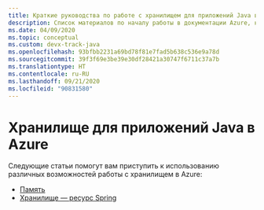 ```yaml
---
title: Краткие руководства по работе с хранилищем для приложений Java в Azure
description: Список материалов по началу работы в документации Azure, касающейся хранилища для приложений Java.
ms.date: 04/09/2020
ms.topic: conceptual
ms.custom: devx-track-java
ms.openlocfilehash: 93bfbb2231a69bd78f81e7fad5b638c536e9a78d
ms.sourcegitcommit: 39f3f69e3be39e30df28421a30747f6711c37a7b
ms.translationtype: HT
ms.contentlocale: ru-RU
ms.lasthandoff: 09/21/2020
ms.locfileid: "90831580"
---
```

# <a name="storage-for-java-apps-on-azure"></a>Хранилище для приложений Java в Azure

Следующие статьи помогут вам приступить к использованию различных возможностей работы с хранилищем в Azure:

- [Память](/azure/storage/blobs/storage-quickstart-blobs-java)
- [Хранилище — ресурс Spring](../spring-framework/configure-spring-boot-starter-java-app-with-azure-storage.md)